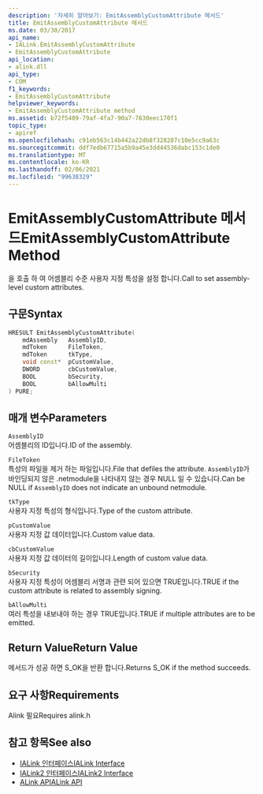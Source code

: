 ```yaml
---
description: '자세히 알아보기: EmitAssemblyCustomAttribute 메서드'
title: EmitAssemblyCustomAttribute 메서드
ms.date: 03/30/2017
api_name:
- IALink.EmitAssemblyCustomAttribute
- EmitAssemblyCustomAttribute
api_location:
- alink.dll
api_type:
- COM
f1_keywords:
- EmitAssemblyCustomAttribute
helpviewer_keywords:
- EmitAssemblyCustomAttribute method
ms.assetid: b72f5409-79af-4fa7-90a7-7630eec170f1
topic_type:
- apiref
ms.openlocfilehash: c91eb563c14b442a22db8f328287c10e5cc9a63c
ms.sourcegitcommit: ddf7edb67715a5b9a45e3dd44536dabc153c1de0
ms.translationtype: MT
ms.contentlocale: ko-KR
ms.lasthandoff: 02/06/2021
ms.locfileid: "99638329"
---
```

# <a name="emitassemblycustomattribute-method"></a><span data-ttu-id="79918-103">EmitAssemblyCustomAttribute 메서드</span><span class="sxs-lookup"><span data-stu-id="79918-103">EmitAssemblyCustomAttribute Method</span></span>

<span data-ttu-id="79918-104">을 호출 하 여 어셈블리 수준 사용자 지정 특성을 설정 합니다.</span><span class="sxs-lookup"><span data-stu-id="79918-104">Call to set assembly-level custom attributes.</span></span>  
  
## <a name="syntax"></a><span data-ttu-id="79918-105">구문</span><span class="sxs-lookup"><span data-stu-id="79918-105">Syntax</span></span>  
  
```cpp  
HRESULT EmitAssemblyCustomAttribute(  
    mdAssembly   AssemblyID,  
    mdToken      FileToken,  
    mdToken      tkType,  
    void const*  pCustomValue,  
    DWORD        cbCustomValue,  
    BOOL         bSecurity,  
    BOOL         bAllowMulti  
) PURE;  
```  
  
## <a name="parameters"></a><span data-ttu-id="79918-106">매개 변수</span><span class="sxs-lookup"><span data-stu-id="79918-106">Parameters</span></span>  

 `AssemblyID`  
 <span data-ttu-id="79918-107">어셈블리의 ID입니다.</span><span class="sxs-lookup"><span data-stu-id="79918-107">ID of the assembly.</span></span>  
  
 `FileToken`  
 <span data-ttu-id="79918-108">특성의 파일을 제거 하는 파일입니다.</span><span class="sxs-lookup"><span data-stu-id="79918-108">File that defiles the attribute.</span></span> <span data-ttu-id="79918-109">`AssemblyID`가 바인딩되지 않은 .netmodule을 나타내지 않는 경우 NULL 일 수 있습니다.</span><span class="sxs-lookup"><span data-stu-id="79918-109">Can be NULL if `AssemblyID` does not indicate an unbound netmodule.</span></span>  
  
 `tkType`  
 <span data-ttu-id="79918-110">사용자 지정 특성의 형식입니다.</span><span class="sxs-lookup"><span data-stu-id="79918-110">Type of the custom attribute.</span></span>  
  
 `pCustomValue`  
 <span data-ttu-id="79918-111">사용자 지정 값 데이터입니다.</span><span class="sxs-lookup"><span data-stu-id="79918-111">Custom value data.</span></span>  
  
 `cbCustomValue`  
 <span data-ttu-id="79918-112">사용자 지정 값 데이터의 길이입니다.</span><span class="sxs-lookup"><span data-stu-id="79918-112">Length of custom value data.</span></span>  
  
 `bSecurity`  
 <span data-ttu-id="79918-113">사용자 지정 특성이 어셈블리 서명과 관련 되어 있으면 TRUE입니다.</span><span class="sxs-lookup"><span data-stu-id="79918-113">TRUE if the custom attribute is related to assembly signing.</span></span>  
  
 `bAllowMulti`  
 <span data-ttu-id="79918-114">여러 특성을 내보내야 하는 경우 TRUE입니다.</span><span class="sxs-lookup"><span data-stu-id="79918-114">TRUE if multiple attributes are to be emitted.</span></span>  
  
## <a name="return-value"></a><span data-ttu-id="79918-115">Return Value</span><span class="sxs-lookup"><span data-stu-id="79918-115">Return Value</span></span>  

 <span data-ttu-id="79918-116">메서드가 성공 하면 S_OK을 반환 합니다.</span><span class="sxs-lookup"><span data-stu-id="79918-116">Returns S_OK if the method succeeds.</span></span>  
  
## <a name="requirements"></a><span data-ttu-id="79918-117">요구 사항</span><span class="sxs-lookup"><span data-stu-id="79918-117">Requirements</span></span>  

 <span data-ttu-id="79918-118">Alink 필요</span><span class="sxs-lookup"><span data-stu-id="79918-118">Requires alink.h</span></span>  
  
## <a name="see-also"></a><span data-ttu-id="79918-119">참고 항목</span><span class="sxs-lookup"><span data-stu-id="79918-119">See also</span></span>

- [<span data-ttu-id="79918-120">IALink 인터페이스</span><span class="sxs-lookup"><span data-stu-id="79918-120">IALink Interface</span></span>](ialink-interface.md)
- [<span data-ttu-id="79918-121">IALink2 인터페이스</span><span class="sxs-lookup"><span data-stu-id="79918-121">IALink2 Interface</span></span>](ialink2-interface.md)
- [<span data-ttu-id="79918-122">ALink API</span><span class="sxs-lookup"><span data-stu-id="79918-122">ALink API</span></span>](index.md)
